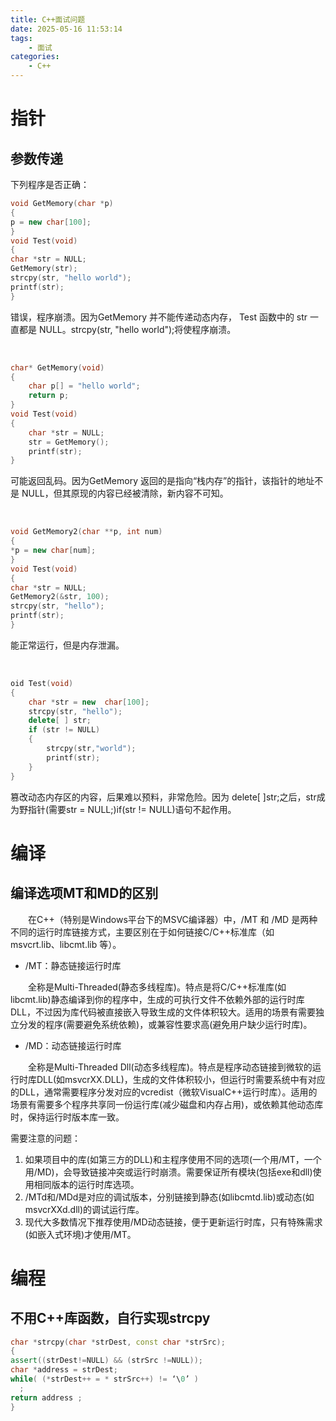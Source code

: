 ```yaml
---
title: C++面试问题
date: 2025-05-16 11:53:14
tags:
    - 面试
categories:
    - C++
---
```


# 指针

## 参数传递

下列程序是否正确：

```cpp
void GetMemory(char *p)
{
p = new char[100];
}
void Test(void)
{
char *str = NULL;
GetMemory(str);
strcpy(str, "hello world");
printf(str);
}
```

错误，程序崩溃。因为GetMemory 并不能传递动态内存， Test 函数中的 str 一直都是 NULL。strcpy(str, "hello world");将使程序崩溃。

&emsp;

```cpp
char* GetMemory(void)
{
	char p[] = "hello world";
	return p;
}
void Test(void)
{
	char *str = NULL;
	str = GetMemory();
	printf(str);
}
```

可能返回乱码。因为GetMemory 返回的是指向“栈内存”的指针，该指针的地址不是 NULL，但其原现的内容已经被清除，新内容不可知。

&emsp;

```cpp
void GetMemory2(char **p, int num)
{
*p = new char[num];
}
void Test(void)
{
char *str = NULL;
GetMemory2(&str, 100);
strcpy(str, "hello");
printf(str);
}
```

能正常运行，但是内存泄漏。

&emsp;

```cpp
oid Test(void)
{
	char *str = new  char[100];
	strcpy(str, "hello");
	delete[ ] str;
	if (str != NULL)
	{
		strcpy(str,"world");
		printf(str);
	}
}
```

篡改动态内存区的内容，后果难以预料，非常危险。因为 delete[ ]str;之后，str成为野指针(需要str = NULL;)if(str != NULL)语句不起作用。

# 编译

## 编译选项MT和MD的区别

&emsp;&emsp;在C++（特别是Windows平台下的MSVC编译器）中，/MT 和 /MD 是两种不同的运行时库链接方式，主要区别在于如何链接C/C++标准库（如 msvcrt.lib、libcmt.lib 等）。

+ /MT：静态链接运行时库

&emsp;&emsp;全称是Multi-Threaded(静态多线程库)。特点是将C/C++标准库(如libcmt.lib)静态编译到你的程序中，生成的可执行文件不依赖外部的运行时库DLL，不过因为库代码被直接嵌入导致生成的文件体积较大。适用的场景有需要独立分发的程序(需要避免系统依赖)，或兼容性要求高(避免用户缺少运行时库)。

+ /MD：动态链接运行时库

&emsp;&emsp;全称是Multi-Threaded Dll(动态多线程库)。特点是程序动态链接到微软的运行时库DLL(如msvcrXX.DLL)，生成的文件体积较小，但运行时需要系统中有对应的DLL，通常需要程序分发对应的vcredist（微软VisualC++运行时库）。适用的场景有需要多个程序共享同一份运行库(减少磁盘和内存占用)，或依赖其他动态库时，保持运行时版本库一致。

需要注意的问题：

1. 如果项目中的库(如第三方的DLL)和主程序使用不同的选项(一个用/MT，一个用/MD)，会导致链接冲突或运行时崩溃。需要保证所有模块(包括exe和dll)使用相同版本的运行时库选项。
2. /MTd和/MDd是对应的调试版本，分别链接到静态(如libcmtd.lib)或动态(如msvcrXXd.dll)的调试运行库。
3. 现代大多数情况下推荐使用/MD动态链接，便于更新运行时库，只有特殊需求(如嵌入式环境)才使用/MT。

# 编程

## 不用C++库函数，自行实现strcpy

```cpp
char *strcpy(char *strDest, const char *strSrc);
{
assert((strDest!=NULL) && (strSrc !=NULL));
char *address = strDest; 
while( (*strDest++ = * strSrc++) != ‘\0’ )
  ;
return address ; 
}
```